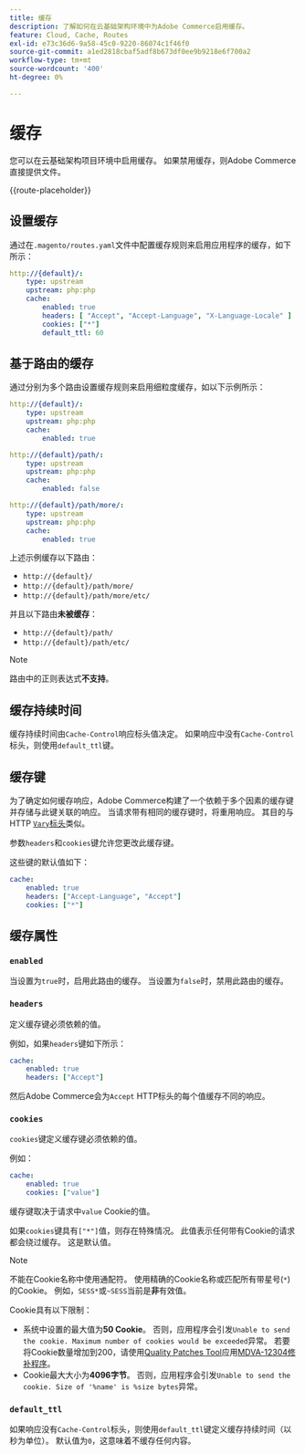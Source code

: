 ```yaml
---
title: 缓存
description: 了解如何在云基础架构环境中为Adobe Commerce启用缓存。
feature: Cloud, Cache, Routes
exl-id: e73c36d6-9a58-45c0-9220-86074c1f46f0
source-git-commit: a1ed2818cbaf5adf8b673df0ee9b9218e6f700a2
workflow-type: tm+mt
source-wordcount: '400'
ht-degree: 0%

---
```


# 缓存

您可以在云基础架构项目环境中启用缓存。 如果禁用缓存，则Adobe Commerce直接提供文件。

{{route-placeholder}}

## 设置缓存

通过在`.magento/routes.yaml`文件中配置缓存规则来启用应用程序的缓存，如下所示：

```yaml
http://{default}/:
    type: upstream
    upstream: php:php
    cache:
        enabled: true
        headers: [ "Accept", "Accept-Language", "X-Language-Locale" ]
        cookies: ["*"]
        default_ttl: 60
```

## 基于路由的缓存

通过分别为多个路由设置缓存规则来启用细粒度缓存，如以下示例所示：

```yaml
http://{default}/:
    type: upstream
    upstream: php:php
    cache:
        enabled: true

http://{default}/path/:
    type: upstream
    upstream: php:php
    cache:
        enabled: false

http://{default}/path/more/:
    type: upstream
    upstream: php:php
    cache:
        enabled: true
```

上述示例缓存以下路由：

- `http://{default}/`
- `http://{default}/path/more/`
- `http://{default}/path/more/etc/`

并且以下路由&#x200B;**未被缓存**：

- `http://{default}/path/`
- `http://{default}/path/etc/`

>[!NOTE]
>
>路由中的正则表达式&#x200B;**不支持**。

## 缓存持续时间

缓存持续时间由`Cache-Control`响应标头值决定。 如果响应中没有`Cache-Control`标头，则使用`default_ttl`键。

## 缓存键

为了确定如何缓存响应，Adobe Commerce构建了一个依赖于多个因素的缓存键并存储与此键关联的响应。 当请求带有相同的缓存键时，将重用响应。 其目的与HTTP [`Vary`标头](https://www.w3.org/Protocols/rfc2616/rfc2616-sec14.html#sec14.44)类似。

参数`headers`和`cookies`键允许您更改此缓存键。

这些键的默认值如下：

```yaml
cache:
    enabled: true
    headers: ["Accept-Language", "Accept"]
    cookies: ["*"]
```

## 缓存属性

### `enabled`

当设置为`true`时，启用此路由的缓存。 当设置为`false`时，禁用此路由的缓存。

### `headers`

定义缓存键必须依赖的值。

例如，如果`headers`键如下所示：

```yaml
cache:
    enabled: true
    headers: ["Accept"]
```

然后Adobe Commerce会为`Accept` HTTP标头的每个值缓存不同的响应。

### `cookies`

`cookies`键定义缓存键必须依赖的值。

例如：

```yaml
cache:
    enabled: true
    cookies: ["value"]
```

缓存键取决于请求中`value` Cookie的值。

如果`cookies`键具有`["*"]`值，则存在特殊情况。 此值表示任何带有Cookie的请求都会绕过缓存。 这是默认值。

>[!NOTE]
>
>不能在Cookie名称中使用通配符。 使用精确的Cookie名称或匹配所有带星号(`*`)的Cookie。 例如，`SESS*`或`~SESS`当前是&#x200B;**非**&#x200B;有效值。

Cookie具有以下限制：

- 系统中设置的最大值为&#x200B;**50 Cookie**。 否则，应用程序会引发`Unable to send the cookie. Maximum number of cookies would be exceeded`异常。 若要将Cookie数量增加到200，请使用[Quality Patches Tool](https://experienceleague.adobe.com/en/docs/commerce-learn/tutorials/tools/quality-patch-tool)应用[MDVA-12304修补程序](https://experienceleague.adobe.com/docs/commerce-operations/tools/quality-patches-tool/release-notes.html)。
- Cookie最大大小为&#x200B;**4096字节**。 否则，应用程序会引发`Unable to send the cookie. Size of '%name' is %size bytes`异常。

### `default_ttl`

如果响应没有`Cache-Control`标头，则使用`default_ttl`键定义缓存持续时间（以秒为单位）。 默认值为`0`，这意味着不缓存任何内容。

